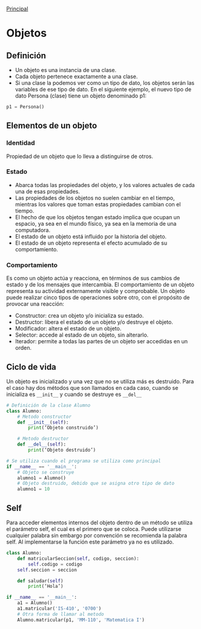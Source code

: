[Principal](https://github.com/UNAH-SISTEMAS/2018-1PAC-IS410)
# Objetos

## Definición
- Un objeto es una instancia de una clase. 
- Cada objeto pertenece exactamente a una clase.
- Si una clase la podemos ver como un tipo de dato, los objetos serán las variables de ese tipo de dato. En el siguiente ejemplo, el nuevo tipo de dato Persona (clase) tiene un objeto denominado p1:

```python
p1 = Persona()

```

## Elementos de un objeto
### Identidad
Propiedad de un objeto que lo lleva a distinguirse de otros.
### Estado
- Abarca todas las propiedades del objeto, y los valores actuales de cada una de esas propiedades. 
- Las propiedades de los objetos no suelen cambiar en el tiempo, mientras los valores que toman estas propiedades cambian con el tiempo.
- El hecho de que los objetos tengan estado implica que ocupan un espacio, ya sea en el mundo físico, ya sea en la memoria de una computadora.
- El estado de un objeto está influido por la historia del objeto.
- El estado de un objeto representa el efecto acumulado de su comportamiento.

### Comportamiento
Es como un objeto actúa y reacciona, en términos de sus cambios de estado y de los mensajes que intercambia.
El comportamiento de un objeto representa su actividad externamente visible y comprobable.
Un objeto puede realizar cinco tipos de operaciones sobre otro, con el propósito de provocar una reacción:
 * Constructor: crea un objeto y/o inicializa su estado.
 * Destructor: libera el estado de un objeto y/o destruye el objeto.
 * Modificador: altera el estado de un objeto.
 * Selector: accede al estado de un objeto, sin alterarlo.
 * Iterador: permite a todas las partes de un objeto ser accedidas en un orden.

## Ciclo de vida
Un objeto es inicializado y una vez que no se utiliza más es destruido. Para el caso hay dos métodos que son llamados en cada caso, cuando se inicializa es `__init__` y cuando se destruye es `__del__`

```python
# Definición de la clase Alumno
class Alumno:
    # Metodo constructor
    def __init__(self):
        print(‘Objeto construido’)

    # Metodo destructor
    def __del__(self):
        print(‘Objeto destruido’)

# Se utiliza cuando el programa se utiliza como principal
if __name__ == '__main__':
    # Objeto se construye
    alumno1 = Alumno()
    # Objeto destruido, debido que se asigna otro tipo de dato
    alumno1 = 10

```

## Self
Para acceder elementos internos del objeto dentro de un método se utiliza el parámetro self, el cual es el primero que se coloca. Puede utilizarse cualquier palabra sin embargo por convención se recomienda la palabra self. Al implementarse la función este parámetro ya no es utilizado.

```python
class Alumno:
    def matricularSeccion(self, codigo, seccion):
        self.codigo = codigo
	self.seccion = seccion

    def saludar(self)	
        print(‘Hola’)

if __name__ == '__main__':
    a1 = Alumno()
    a1.matricular('IS-410', '0700')
    # Otra forma de llamar al metodo
    Alumno.matricular(p1, 'MM-110', 'Matematica I')

```
